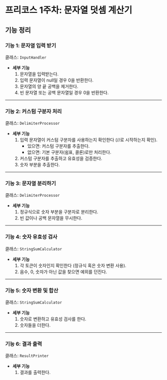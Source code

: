# 프리코스 1주차: 문자열 덧셈 계산기

## 기능 정리

### 기능 1: 문자열 입력 받기

클래스: `InputHandler`

- **세부 기능**
    1. 문자열을 입력받는다.
    2. 입력 문자열이 null일 경우 0을 반환한다.
    3. 문자열의 양 끝 공백을 제거한다.
    4. 빈 문자열 또는 공백 문자열일 경우 0을 반환한다.

---

### 기능 2: 커스텀 구분자 처리

클래스: `DelimiterProcessor`

- **세부 기능**
    1. 입력 문자열이 커스텀 구분자를 사용하는지 확인한다 (//로 시작하는지 확인).
        - 있으면: 커스텀 구분자를 추출한다.
        - 없으면: 기본 구분자(쉼표, 콜론)로만 처리한다.
    2. 커스텀 구분자를 추출하고 유효성을 검증한다.
    3. 숫자 부분을 추출한다.

---

### 기능 3: 문자열 분리하기

클래스: `DelimiterProcessor`

- **세부 기능**
    1. 정규식으로 숫자 부분을 구분자로 분리한다.
    2. 빈 값이나 공백 문자열을 무시한다.

---

### 기능 4: 숫자 유효성 검사

클래스: `StringSumCalculator`

- **세부 기능**
    1. 각 토큰이 숫자인지 확인한다 (정규식 혹은 숫자 변환 사용).
    2. 음수, 0, 숫자가 아닌 값을 찾으면 예외를 던진다.

---

### 기능 5: 숫자 변환 및 합산

클래스: `StringSumCalculator`

- **세부 기능**
    1. 숫자로 변환하고 유효성 검사를 한다.
    2. 숫자들을 더한다.

---

### 기능 6: 결과 출력

클래스: `ResultPrinter`

- **세부 기능**
    1. 결과를 출력한다.